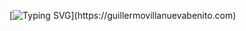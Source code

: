 [![Typing SVG](https://readme-typing-svg.demolab.com?font=Fira+Code&size=12&pause=2000&color=33FF33+&width=755&lines=Hi+there,+my+name+is+Guillermo+Villanueva+Benito.+You+can+visit+my+personal+website+cliking+on+this+text.)](https://guillermovillanuevabenito.com)

